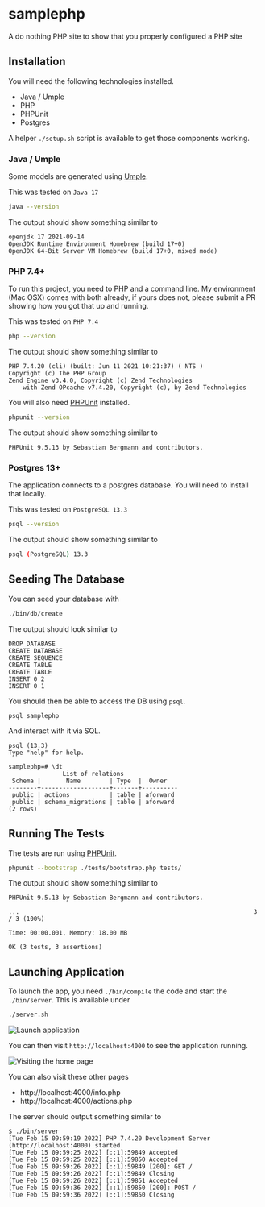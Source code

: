 samplephp
=========

A do nothing PHP site to show that you properly configured a PHP site


## Installation

You will need the following technologies installed.

* Java / Umple
* PHP
* PHPUnit
* Postgres

A helper `./setup.sh` script is available to get those components working.

### Java / Umple

Some models are generated using [Umple](https://try.umple.org).

This was tested on `Java 17`

```bash
java --version
```

The output should show something similar to

```
openjdk 17 2021-09-14
OpenJDK Runtime Environment Homebrew (build 17+0)
OpenJDK 64-Bit Server VM Homebrew (build 17+0, mixed mode)
```

### PHP 7.4+

To run this project, you need to PHP and a command line.
My environment (Mac OSX) comes with both already, if
yours does not, please submit a PR showing how you got
that up and running.

This was tested on `PHP 7.4`

```bash
php --version
```

The output should show something similar to

```
PHP 7.4.20 (cli) (built: Jun 11 2021 10:21:37) ( NTS )
Copyright (c) The PHP Group
Zend Engine v3.4.0, Copyright (c) Zend Technologies
    with Zend OPcache v7.4.20, Copyright (c), by Zend Technologies
```

You will also need [PHPUnit](https://phpunit.de) installed.

```bash
phpunit --version
```

The output should show something similar to

```
PHPUnit 9.5.13 by Sebastian Bergmann and contributors.
```

### Postgres 13+

The application connects to a postgres database.
You will need to install that locally.

This was tested on `PostgreSQL 13.3`

```bash
psql --version
```

The output should show something similar to

```bash
psql (PostgreSQL) 13.3
```


## Seeding The Database

You can seed your database with

```bash
./bin/db/create
```

The output should look similar to

```
DROP DATABASE
CREATE DATABASE
CREATE SEQUENCE
CREATE TABLE
CREATE TABLE
INSERT 0 2
INSERT 0 1
```

You should then be able to access the DB using `psql`.

```
psql samplephp
```

And interact with it via SQL.

```
psql (13.3)
Type "help" for help.

samplephp=# \dt
               List of relations
 Schema |       Name        | Type  |  Owner
--------+-------------------+-------+----------
 public | actions           | table | aforward
 public | schema_migrations | table | aforward
(2 rows)
```


## Running The Tests

The tests are run using [PHPUnit](https://phpunit.de).

```bash
phpunit --bootstrap ./tests/bootstrap.php tests/
```

The output should show something similar to

```
PHPUnit 9.5.13 by Sebastian Bergmann and contributors.

...                                                                 3 / 3 (100%)

Time: 00:00.001, Memory: 18.00 MB

OK (3 tests, 3 assertions)
```

## Launching Application

To launch the app, you need `./bin/compile` the code and start the `./bin/server`.
This is available under

```bash
./server.sh
```

![Launch application](/docs/assets/launch_application.png)

You can then visit `http://localhost:4000` to see the application running.

![Visiting the home page](/docs/assets/welcome_page.png)

You can also visit these other pages

* http://localhost:4000/info.php
* http://localhost:4000/actions.php

The server should output something similar to

```
$ ./bin/server
[Tue Feb 15 09:59:19 2022] PHP 7.4.20 Development Server (http://localhost:4000) started
[Tue Feb 15 09:59:25 2022] [::1]:59849 Accepted
[Tue Feb 15 09:59:25 2022] [::1]:59850 Accepted
[Tue Feb 15 09:59:26 2022] [::1]:59849 [200]: GET /
[Tue Feb 15 09:59:26 2022] [::1]:59849 Closing
[Tue Feb 15 09:59:26 2022] [::1]:59851 Accepted
[Tue Feb 15 09:59:36 2022] [::1]:59850 [200]: POST /
[Tue Feb 15 09:59:36 2022] [::1]:59850 Closing
```